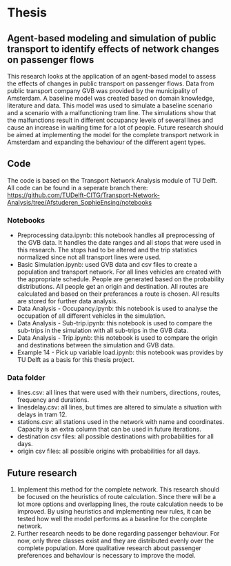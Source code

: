 # Thesis

## Agent-based modeling and simulation of public transport to identify effects of network changes on passenger flows
This research looks at the application of an agent-based model to assess the effects of changes in public transport on passenger flows. Data from public transport company GVB was provided by the municipality of Amsterdam. A baseline model was created based on domain knowledge, literature and data. This model was used to simulate a baseline scenario and a scenario with a malfunctioning tram line. The simulations show that the malfunctions result in different occupancy levels of several lines and cause an increase in waiting time for a lot of people. Future research should be aimed at implementing the model for the complete transport network in Amsterdam and expanding the behaviour of the different agent types.

## Code
The code is based on the Transport Network Analysis module of TU Delft. All code can be found in a seperate branch there: https://github.com/TUDelft-CITG/Transport-Network-Analysis/tree/Afstuderen_SophieEnsing/notebooks

### Notebooks
* Preprocessing data.ipynb: this notebook handles all preprocessing of the GVB data. It handles the date ranges and all stops that were used in this research. The stops had to be altered and the trip statistics normalized since not all transport lines were used. 
* Basic Simulation.ipynb: used GVB data and csv files to create a population and transport network. For all lines vehicles are created with the appropriate schedule. People are generated based on the probability distributions. All people get an origin and destination. All routes are calculated and based on their preferances a route is chosen. All results are stored for further data analysis.
* Data Analysis - Occupancy.ipynb: this notebook is used to analyse the occupation of all different vehicles in the simulation.
* Data Analysis - Sub-trip.ipynb: this notebook is used to compare the sub-trips in the simulation with all sub-trips in the GVB data.
* Data Analysis - Trip.ipynb: this notebook is used to compare the origin and destinations between the simulation and GVB data.
* Example 14 - Pick up variable load.ipynb: this notebook was provides by TU Delft as a basis for this thesis project.

### Data folder
* lines.csv: all lines that were used with their numbers, directions, routes, frequency and durations.
* linesdelay.csv: all lines, but times are altered to simulate a situation with delays in tram 12.
* stations.csv: all stations used in the network with name and coordinates. Capacity is an extra column that can be used in future iterations.
* destination csv files: all possible destinations with probabilities for all days.
* origin csv files: all possible origins with probabilities for all days.

## Future research
1. Implement this method for the complete network. This research should be focused on the heuristics of route calculation. Since there will be a lot more options and overlapping lines, the route calculation needs to be improved. By using heuristics and implementing new rules, it can be tested how well the model performs as a baseline for the complete network.
2. Further research needs to be done regarding passenger behaviour. For now, only three classes exist and they are distributed evenly over the complete population. More qualitative research about passenger preferences and behaviour is necessary to improve the model.
